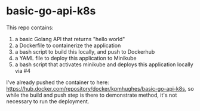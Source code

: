 # basic-go-api-k8s

This repo contains:

1) a basic Golang API that returns "hello world"
2) a Dockerfile to containerize the application
3) a bash script to build this locally, and push to Dockerhub
4) a YAML file to deploy this application to Minikube
5) a bash script that activates minikube and deploys this application locally via #4

I've already pushed the container to here: https://hub.docker.com/repository/docker/kpmhughes/basic-go-api-k8s, so while the build and push step is there to demonstrate method, it's not necessary to run the deployment.  